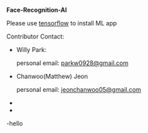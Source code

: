 **Face-Recognition-AI**

Please use [tensorflow](https://www.tensorflow.org/) to install ML app

Contributor Contact:

- Willy Park: 
    
    personal email: parkw0928@gmail.com

- Chanwoo(Matthew) Jeon

    personal email: jeonchanwoo05@gmail.com
-


-


-hello
